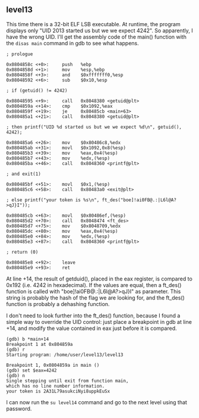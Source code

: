## level13

This time there is a 32-bit ELF LSB executable. At runtime, the program displays only "UID 2013 started us but we we expect 4242". So apparently, I have the wrong UID. I'll get the assembly code of the main() function with the `disas main` command in gdb to see what happens.

```
; prologue

0x0804858c <+0>:     push   %ebp
0x0804858d <+1>:     mov    %esp,%ebp
0x0804858f <+3>:     and    $0xfffffff0,%esp
0x08048592 <+6>:     sub    $0x10,%esp

; if (getuid() != 4242)

0x08048595 <+9>:     call   0x8048380 <getuid@plt>
0x0804859a <+14>:    cmp    $0x1092,%eax
0x0804859f <+19>:    je     0x80485cb <main+63>
0x080485a1 <+21>:    call   0x8048380 <getuid@plt>

; then printf("UID %d started us but we we expect %d\n", getuid(), 4242);

0x080485a6 <+26>:    mov    $0x80486c8,%edx
0x080485ab <+31>:    movl   $0x1092,0x8(%esp)
0x080485b3 <+39>:    mov    %eax,0x4(%esp)
0x080485b7 <+43>:    mov    %edx,(%esp)
0x080485ba <+46>:    call   0x8048360 <printf@plt>

; and exit(1)

0x080485bf <+51>:    movl   $0x1,(%esp)
0x080485c6 <+58>:    call   0x80483a0 <exit@plt>

; else printf("your token is %s\n", ft_des("boe]!ai0FB@.:|L6l@A?>qJ}I"));

0x080485cb <+63>:    movl   $0x80486ef,(%esp)
0x080485d2 <+70>:    call   0x8048474 <ft_des>
0x080485d7 <+75>:    mov    $0x8048709,%edx
0x080485dc <+80>:    mov    %eax,0x4(%esp)
0x080485e0 <+84>:    mov    %edx,(%esp)
0x080485e3 <+87>:    call   0x8048360 <printf@plt>

; return (0)

0x080485e8 <+92>:    leave  
0x080485e9 <+93>:    ret
```

At line +14, the result of getduid(), placed in the eax register, is compared to 0x192 (i.e. 4242 in hexadecimal). If the values are equal, then a ft_des() function is called with "boe]!ai0FB@.:|L6l@A?>qJ}I" as parameter. This string is probably the hash of the flag we are looking for, and the ft_des() function is probably a dehashing function.

I don't need to look further into the ft_des() function, because I found a simple way to override the UID control: just place a breakpoint in gdb at line +14, and modify the value contained in eax just before it is compared. 

```
(gdb) b *main+14
Breakpoint 1 at 0x804859a
(gdb) r
Starting program: /home/user/level13/level13 

Breakpoint 1, 0x0804859a in main ()
(gdb) set $eax=4242
(gdb) n
Single stepping until exit from function main,
which has no line number information.
your token is 2A31L79asukciNyi8uppkEuSx
```

I can now run the `su level14` command and go to the next level using that password.